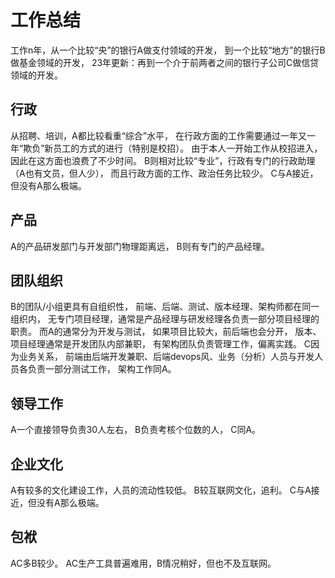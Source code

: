 # 工作总结

工作n年，从一个比较“央”的银行A做支付领域的开发，
到一个比较“地方”的银行B做基金领域的开发，
23年更新：再到一个介于前两者之间的银行子公司C做信贷领域的开发。

## 行政

从招聘、培训，A都比较看重“综合”水平，
在行政方面的工作需要通过一年又一年“欺负”新员工的方式的进行（特别是校招）。
由于本人一开始工作从校招进入，因此在这方面也浪费了不少时间。
B则相对比较“专业”，行政有专门的行政助理（A也有文员，但人少），
而且行政方面的工作、政治任务比较少。
C与A接近，但没有A那么极端。

## 产品

A的产品研发部门与开发部门物理距离远，
B则有专门的产品经理。

## 团队组织

B的团队/小组更具有自组织性，
前端、后端、测试、版本经理、架构师都在同一组织内，
无专门项目经理，通常是产品经理与研发经理各负责一部分项目经理的职责。
而A的通常分为开发与测试，
如果项目比较大，前后端也会分开，
版本、项目经理通常是开发团队内部兼职，
有架构团队负责管理工作，偏离实践。
C因为业务关系，
前端由后端开发兼职、后端devops风、业务（分析）人员与开发人员各负责一部分测试工作，
架构工作同A。

## 领导工作

A一个直接领导负责30人左右，
B负责考核个位数的人，
C同A。

## 企业文化

A有较多的文化建设工作，人员的流动性较低。
B较互联网文化，追利。
C与A接近，但没有A那么极端。

## 包袱

AC多B较少。
AC生产工具普遍难用，B情况稍好，但也不及互联网。
